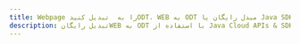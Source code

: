 ---title: Webpage را به  تبدیل کنیدODT، WEB به ODT مبدل رایگان یا Java SDKdescription: تبدیل رایگانWEB به ODT با استفاده از Java Cloud APIs & SDK همچنین اسناد PDF را در Cloud ایجاد، ویرایش و رندر کنید.---
